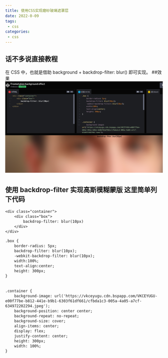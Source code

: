 ```yaml
---
title: 使用CSS实现磨砂玻璃遮罩层
date: 2022-0-09
tags:
 - css
categories:
 - css
---
```


## 话不多说直接教程
在 CSS 中，也就是借助 background + backdrop-filter: blur() 即可实现。
##效果
![img_1.png](./img_1.png)
## 使用 backdrop-filter 实现高斯模糊蒙版 这里简单列下代码
```angular2html
<div class="container">
    <div class="box">
        backdrop-filter: blur(10px)
    </div>
</div>
```
```angular2html
.box {
    border-radius: 5px;
    backdrop-filter: blur(10px);
    -webkit-backdrop-filter: blur(10px);
    width:100%;
    text-align:center;
    height: 300px;
}


.container {
    background-image: url('https://vkceyugu.cdn.bspapp.com/VKCEYUGU-e00f77be-b812-441e-b9b1-6303f61df661/cfbda1c3-005a-4a05-a7cf-634972202294.jpeg');
    background-position: center center;
    background-repeat: no-repeat;
    background-size: cover;
    align-items: center;
    display: flex;
    justify-content: center;
    height: 300px;
    width: 100%;
}
```


